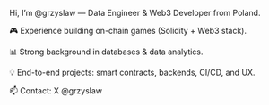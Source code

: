 Hi, I’m @grzyslaw — Data Engineer & Web3 Developer from Poland.

🎮 Experience building on-chain games (Solidity + Web3 stack).

📊 Strong background in databases & data analytics.

💡 End-to-end projects: smart contracts, backends, CI/CD, and UX.

📫 Contact: X @grzyslaw
